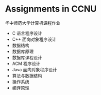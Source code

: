 # Assignments in CCNU

华中师范大学计算机课程作业

+ C 语言程序设计
+ C++ 面向对象程序设计
+ 数据结构
+ 数据库原理
+ 数据库课程设计
+ ACM 程序设计
+ Java 面向对象程序设计
+ 算法与数据结构
+ 操作系统
+ 编译原理
